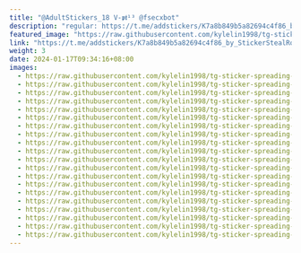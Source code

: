 ```yaml
---
title: "@AdultStickers_18 V-𝖕𝖙¹³ @fsecxbot"
description: "regular: https://t.me/addstickers/K7a8b849b5a82694c4f86_by_StickerStealRobot"
featured_image: "https://raw.githubusercontent.com/kylelin1998/tg-sticker-spreading-worldwide-images/main/img/ca0fb0cf-4dea-4ec5-9a51-24685f671905.jpg"
link: "https://t.me/addstickers/K7a8b849b5a82694c4f86_by_StickerStealRobot"
weight: 3
date: 2024-01-17T09:34:16+08:00
images:
  - https://raw.githubusercontent.com/kylelin1998/tg-sticker-spreading-worldwide-images/main/img/ca0fb0cf-4dea-4ec5-9a51-24685f671905.jpg
  - https://raw.githubusercontent.com/kylelin1998/tg-sticker-spreading-worldwide-images/main/img/641fc035-e6bc-490c-9ad5-fa5bcd83031f.jpg
  - https://raw.githubusercontent.com/kylelin1998/tg-sticker-spreading-worldwide-images/main/img/3260a1fc-49a1-47a9-b10d-f3c8f1a38b0d.jpg
  - https://raw.githubusercontent.com/kylelin1998/tg-sticker-spreading-worldwide-images/main/img/d4055843-f7d9-47ba-9b37-34f6298d3379.jpg
  - https://raw.githubusercontent.com/kylelin1998/tg-sticker-spreading-worldwide-images/main/img/c533e464-6b12-4da5-bd1f-315d760cee0e.jpg
  - https://raw.githubusercontent.com/kylelin1998/tg-sticker-spreading-worldwide-images/main/img/c347bfe5-ae3b-43b4-a2fd-a60fe7bb75e9.jpg
  - https://raw.githubusercontent.com/kylelin1998/tg-sticker-spreading-worldwide-images/main/img/8a21819e-5fec-48b2-9cdd-f2db135eccd3.jpg
  - https://raw.githubusercontent.com/kylelin1998/tg-sticker-spreading-worldwide-images/main/img/2c8240da-9409-4e0d-94a0-5dff1ddb7280.jpg
  - https://raw.githubusercontent.com/kylelin1998/tg-sticker-spreading-worldwide-images/main/img/669118fc-62f3-43cf-beb9-0cb4d2005d98.jpg
  - https://raw.githubusercontent.com/kylelin1998/tg-sticker-spreading-worldwide-images/main/img/4d399246-cbb7-4cb3-9c74-048b69af2040.jpg
  - https://raw.githubusercontent.com/kylelin1998/tg-sticker-spreading-worldwide-images/main/img/bd8dc258-c051-436a-9a35-ed76787b1954.jpg
  - https://raw.githubusercontent.com/kylelin1998/tg-sticker-spreading-worldwide-images/main/img/80d1ec0b-7750-4e1c-8a1b-d918ee11b2f0.jpg
  - https://raw.githubusercontent.com/kylelin1998/tg-sticker-spreading-worldwide-images/main/img/68cf1cea-6a43-4266-b4f9-f54ffe36814e.jpg
  - https://raw.githubusercontent.com/kylelin1998/tg-sticker-spreading-worldwide-images/main/img/18057376-aa62-4055-9463-62f98d5c389e.jpg
  - https://raw.githubusercontent.com/kylelin1998/tg-sticker-spreading-worldwide-images/main/img/b0a7165d-d999-453b-8c24-70348065324a.jpg
  - https://raw.githubusercontent.com/kylelin1998/tg-sticker-spreading-worldwide-images/main/img/e4830594-2988-40d8-8cc7-a30744e10922.jpg
  - https://raw.githubusercontent.com/kylelin1998/tg-sticker-spreading-worldwide-images/main/img/3b6c6c7d-5cfd-4fad-8978-4adf82cfef6b.jpg
  - https://raw.githubusercontent.com/kylelin1998/tg-sticker-spreading-worldwide-images/main/img/d6c46f73-88d0-4adb-b58f-c052bb8fb660.jpg
  - https://raw.githubusercontent.com/kylelin1998/tg-sticker-spreading-worldwide-images/main/img/fb43ae43-cf54-48f9-bf0e-cf590df1a231.jpg
  - https://raw.githubusercontent.com/kylelin1998/tg-sticker-spreading-worldwide-images/main/img/fd7710f4-2ec0-431e-894b-fb5c067f9037.jpg
---
```


